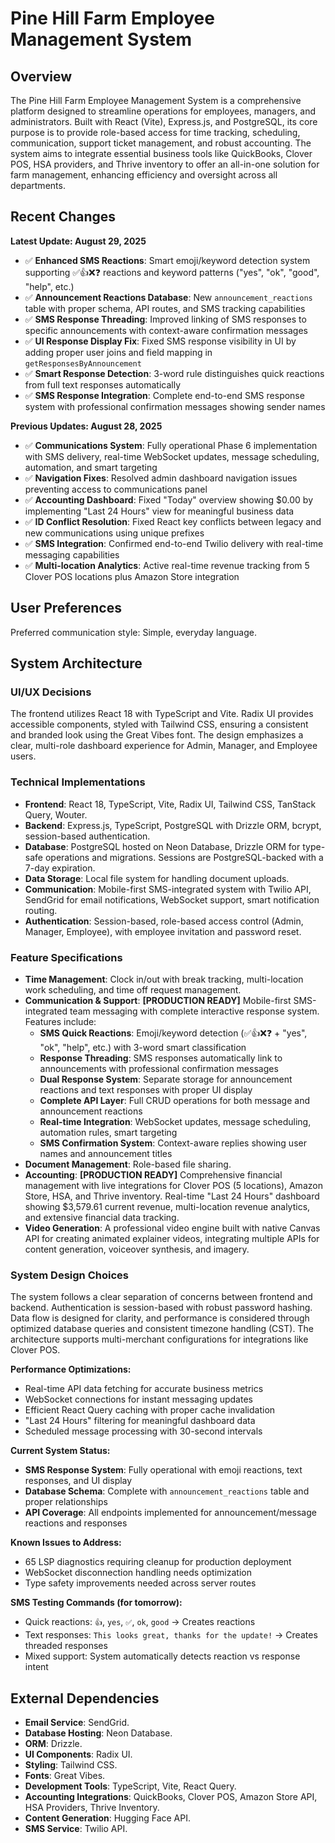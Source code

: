 # Pine Hill Farm Employee Management System

## Overview
The Pine Hill Farm Employee Management System is a comprehensive platform designed to streamline operations for employees, managers, and administrators. Built with React (Vite), Express.js, and PostgreSQL, its core purpose is to provide role-based access for time tracking, scheduling, communication, support ticket management, and robust accounting. The system aims to integrate essential business tools like QuickBooks, Clover POS, HSA providers, and Thrive inventory to offer an all-in-one solution for farm management, enhancing efficiency and oversight across all departments.

## Recent Changes
**Latest Update: August 29, 2025**
- ✅ **Enhanced SMS Reactions**: Smart emoji/keyword detection system supporting ✅👍❌❓ reactions and keyword patterns ("yes", "ok", "good", "help", etc.)
- ✅ **Announcement Reactions Database**: New `announcement_reactions` table with proper schema, API routes, and SMS tracking capabilities
- ✅ **SMS Response Threading**: Improved linking of SMS responses to specific announcements with context-aware confirmation messages
- ✅ **UI Response Display Fix**: Fixed SMS response visibility in UI by adding proper user joins and field mapping in `getResponsesByAnnouncement`
- ✅ **Smart Response Detection**: 3-word rule distinguishes quick reactions from full text responses automatically
- ✅ **SMS Response Integration**: Complete end-to-end SMS response system with professional confirmation messages showing sender names

**Previous Updates: August 28, 2025**
- ✅ **Communications System**: Fully operational Phase 6 implementation with SMS delivery, real-time WebSocket updates, message scheduling, automation, and smart targeting
- ✅ **Navigation Fixes**: Resolved admin dashboard navigation issues preventing access to communications panel
- ✅ **Accounting Dashboard**: Fixed "Today" overview showing $0.00 by implementing "Last 24 Hours" view for meaningful business data
- ✅ **ID Conflict Resolution**: Fixed React key conflicts between legacy and new communications using unique prefixes
- ✅ **SMS Integration**: Confirmed end-to-end Twilio delivery with real-time messaging capabilities
- ✅ **Multi-location Analytics**: Active real-time revenue tracking from 5 Clover POS locations plus Amazon Store integration

## User Preferences
Preferred communication style: Simple, everyday language.

## System Architecture

### UI/UX Decisions
The frontend utilizes React 18 with TypeScript and Vite. Radix UI provides accessible components, styled with Tailwind CSS, ensuring a consistent and branded look using the Great Vibes font. The design emphasizes a clear, multi-role dashboard experience for Admin, Manager, and Employee users.

### Technical Implementations
- **Frontend**: React 18, TypeScript, Vite, Radix UI, Tailwind CSS, TanStack Query, Wouter.
- **Backend**: Express.js, TypeScript, PostgreSQL with Drizzle ORM, bcrypt, session-based authentication.
- **Database**: PostgreSQL hosted on Neon Database, Drizzle ORM for type-safe operations and migrations. Sessions are PostgreSQL-backed with a 7-day expiration.
- **Data Storage**: Local file system for handling document uploads.
- **Communication**: Mobile-first SMS-integrated system with Twilio API, SendGrid for email notifications, WebSocket support, smart notification routing.
- **Authentication**: Session-based, role-based access control (Admin, Manager, Employee), with employee invitation and password reset.

### Feature Specifications
- **Time Management**: Clock in/out with break tracking, multi-location work scheduling, and time off request management.
- **Communication & Support**: **[PRODUCTION READY]** Mobile-first SMS-integrated team messaging with complete interactive response system. Features include:
  - **SMS Quick Reactions**: Emoji/keyword detection (✅👍❌❓ + "yes", "ok", "help", etc.) with 3-word smart classification
  - **Response Threading**: SMS responses automatically link to announcements with professional confirmation messages
  - **Dual Response System**: Separate storage for announcement reactions and text responses with proper UI display
  - **Complete API Layer**: Full CRUD operations for both message and announcement reactions
  - **Real-time Integration**: WebSocket updates, message scheduling, automation rules, smart targeting
  - **SMS Confirmation System**: Context-aware replies showing user names and announcement titles
- **Document Management**: Role-based file sharing.
- **Accounting**: **[PRODUCTION READY]** Comprehensive financial management with live integrations for Clover POS (5 locations), Amazon Store, HSA, and Thrive inventory. Real-time "Last 24 Hours" dashboard showing $3,579.61 current revenue, multi-location revenue analytics, and extensive financial data tracking.
- **Video Generation**: A professional video engine built with native Canvas API for creating animated explainer videos, integrating multiple APIs for content generation, voiceover synthesis, and imagery.

### System Design Choices
The system follows a clear separation of concerns between frontend and backend. Authentication is session-based with robust password hashing. Data flow is designed for clarity, and performance is considered through optimized database queries and consistent timezone handling (CST). The architecture supports multi-merchant configurations for integrations like Clover POS.

**Performance Optimizations:**
- Real-time API data fetching for accurate business metrics
- WebSocket connections for instant messaging updates
- Efficient React Query caching with proper cache invalidation
- "Last 24 Hours" filtering for meaningful dashboard data
- Scheduled message processing with 30-second intervals

**Current System Status:**
- **SMS Response System**: Fully operational with emoji reactions, text responses, and UI display
- **Database Schema**: Complete with `announcement_reactions` table and proper relationships
- **API Coverage**: All endpoints implemented for announcement/message reactions and responses

**Known Issues to Address:**
- 65 LSP diagnostics requiring cleanup for production deployment
- WebSocket disconnection handling needs optimization
- Type safety improvements needed across server routes

**SMS Testing Commands (for tomorrow):**
- Quick reactions: `👍`, `yes`, `✅`, `ok`, `good` → Creates reactions
- Text responses: `This looks great, thanks for the update!` → Creates threaded responses
- Mixed support: System automatically detects reaction vs response intent

## External Dependencies

-   **Email Service**: SendGrid.
-   **Database Hosting**: Neon Database.
-   **ORM**: Drizzle.
-   **UI Components**: Radix UI.
-   **Styling**: Tailwind CSS.
-   **Fonts**: Great Vibes.
-   **Development Tools**: TypeScript, Vite, React Query.
-   **Accounting Integrations**: QuickBooks, Clover POS, Amazon Store API, HSA Providers, Thrive Inventory.
-   **Content Generation**: Hugging Face API.
-   **SMS Service**: Twilio API.